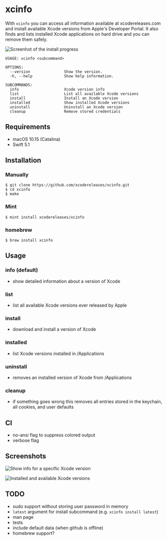 # xcinfo

With `xcinfo` you can access all information available at xcodereleases.com and install available Xcode versions from Apple's Developer Portal. It also finds and lists installed Xcode applications on hard drive and you can remove them safely.

![Screenhot of the install progress](https://github.com/xcodereleases/xcinfo/blob/master/Assets/install.png?raw=true)

```                                                                                                                                                                                     
USAGE: xcinfo <subcommand>

OPTIONS:
  --version               Show the version.
  -h, --help              Show help information.

SUBCOMMANDS:
  info                    Xcode version info
  list                    List all available Xcode versions
  install                 Install an Xcode version
  installed               Show installed Xcode versions
  uninstall               Uninstall an Xcode version
  cleanup                 Remove stored credentials
```

## Requirements
- macOS 10.15 (Catalina)
- Swift 5.1

## Installation

### Manually
```
$ git clone https://github.com/xcodereleases/xcinfo.git
$ cd xcinfo
$ make
```

### Mint 
```
$ mint install xcodereleases/xcinfo
```

### homebrew
```
$ brew install xcinfo
```

## Usage

### info (default)
- show detailed information about a version of Xcode

### list
- list all available Xcode versions ever released by Apple

### install
- download and install a version of Xcode 

### installed
- list Xcode versions installed in /Applications 

### uninstall
- removes an installed version of Xcode from /Applications

### cleanup
- if something goes wrong this removes all entries stored in the keychain, all cookies, and user defaults  

## CI
- no-ansi flag to suppress colored output
- verbose flag

## Screenshots

![Show info for a specific Xcode version](https://github.com/xcodereleases/xcinfo/blob/master/Assets/inf.png?raw=true)

![Installed and available Xcode versions](https://github.com/xcodereleases/xcinfo/blob/master/Assets/list.png?raw=true)

## TODO
- sudo support without storing user password in memory
- `latest` argument for install subcommand (e.g. `xcinfo install latest`)
- man page
- tests
- include default data (when github is offline)
- homebrew support?
